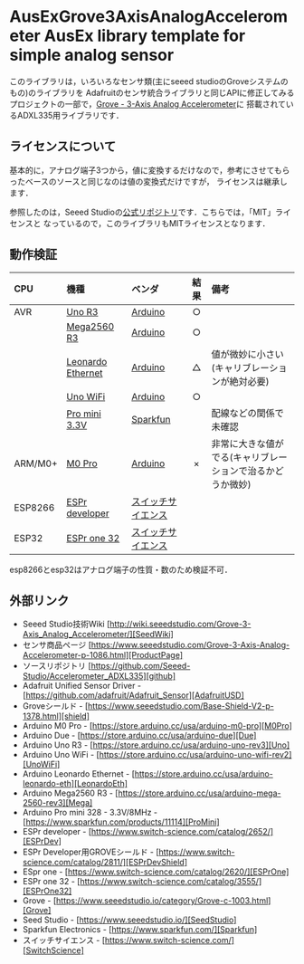 # AusExGrove3AxisAnalogAccelerometer AusEx library template for simple analog sensor
このライブラリは，いろいろなセンサ類(主にseeed studioのGroveシステムのもの)のライブラリを
Adafruitのセンサ統合ライブラリと同じAPIに修正してみるプロジェクトの一部で，[Grove - 3-Axis Analog Accelerometer][ProductPage]に
搭載されているADXL335用ライブラリです．


## ライセンスについて
基本的に，アナログ端子3つから，値に変換するだけなので，参考にさせてもらったベースのソースと同じなのは値の変換式だけですが，
ライセンスは継承します．

参照したのは，Seeed Studioの[公式リポジトリ][github]です．こちらでは，「MIT」ライセンスと
なっているので，このライブラリもMITライセンスとなります．

## 動作検証
|CPU| 機種 |ベンダ| 結果 | 備考 |
| :--- | :--- | :--- | :---: | :--- |
|AVR| [Uno R3][Uno]  |[Arduino][Arduino]|  ○    |      |
|       | [Mega2560 R3][Mega] |[Arduino][Arduino] |  ○    |      |
|       | [Leonardo Ethernet][LeonardoEth] |[Arduino][Arduino] |  △   | 値が微妙に小さい(キャリブレーションが絶対必要) |
|       | [Uno WiFi][UnoWiFi] |[Arduino][Arduino] |   ○   | |
|       | [Pro mini 3.3V][ProMini] | [Sparkfun][Sparkfun] |      |   配線などの関係で未確認   |
| ARM/M0+ | [M0 Pro][M0Pro] |[Arduino][Arduino] |×|非常に大きな値がでる(キャリブレーションで治るかどうか微妙)|
|ESP8266|[ESPr developer][ESPrDev]| [スイッチサイエンス][SwitchScience] |||
|ESP32 | [ESPr one 32][ESPrOne32] | [スイッチサイエンス][SwitchScience] ||　|

esp8266とesp32はアナログ端子の性質・数のため検証不可．

## 外部リンク

- Seeed Studio技術Wiki [http://wiki.seeedstudio.com/Grove-3-Axis_Analog_Accelerometer/][SeedWiki]
- センサ商品ページ [https://www.seeedstudio.com/Grove-3-Axis-Analog-Accelerometer-p-1086.html][ProductPage]
- ソースリポジトリ [https://github.com/Seeed-Studio/Accelerometer_ADXL335][github]
- Adafruit Unified Sensor Driver - [https://github.com/adafruit/Adafruit_Sensor][AdafruitUSD]
- Groveシールド - [https://www.seeedstudio.com/Base-Shield-V2-p-1378.html][shield]
- Arduino M0 Pro - [https://store.arduino.cc/usa/arduino-m0-pro][M0Pro]
- Arduino Due - [https://store.arduino.cc/usa/arduino-due][Due]
- Arduino Uno R3 - [https://store.arduino.cc/usa/arduino-uno-rev3][Uno]
- Arduino Uno WiFi - [https://store.arduino.cc/usa/arduino-uno-wifi-rev2][UnoWiFi]
- Arduino Leonardo Ethernet - [https://store.arduino.cc/usa/arduino-leonardo-eth][LeonardoEth]
- Arduino Mega2560 R3 - [https://store.arduino.cc/usa/arduino-mega-2560-rev3][Mega]
- Arduino Pro mini 328 - 3.3V/8MHz - [https://www.sparkfun.com/products/11114][ProMini]
- ESPr developer - [https://www.switch-science.com/catalog/2652/][ESPrDev]
- ESPr Developer用GROVEシールド - [https://www.switch-science.com/catalog/2811/][ESPrDevShield]
- ESpr one - [https://www.switch-science.com/catalog/2620/][ESPrOne]
- ESPr one 32 - [https://www.switch-science.com/catalog/3555/][ESPrOne32]
- Grove - [https://www.seeedstudio.io/category/Grove-c-1003.html][Grove]
- Seed Studio - [https://www.seeedstudio.io/][SeedStudio]
- Sparkfun Electronics - [https://www.sparkfun.com/][Sparkfun]
- スイッチサイエンス - [https://www.switch-science.com/][SwitchScience]


[Grove]:https://www.seeedstudio.io/category/Grove-c-1003.html
[SeedStudio]:https://www.seeedstudio.io/
[ProductPage]:https://www.seeedstudio.com/Grove-3-Axis-Analog-Accelerometer-p-1086.html
[SeedWiki]:http://wiki.seeedstudio.com/Grove-3-Axis_Analog_Accelerometer/
[github]:https://github.com/Seeed-Studio/Accelerometer_ADXL335
[AdafruitUSD]:https://github.com/adafruit/Adafruit_Sensor
[shield]:https://www.seeedstudio.com/Base-Shield-V2-p-1378.html
[M0Pro]:https://store.arduino.cc/usa/arduino-m0-pro
[Due]:https://store.arduino.cc/usa/arduino-due
[Uno]:https://store.arduino.cc/usa/arduino-uno-rev3
[UnoWiFi]:https://store.arduino.cc/usa/arduino-uno-wifi-rev2
[Mega]:https://store.arduino.cc/usa/arduino-mega-2560-rev3
[LeonardoEth]:https://store.arduino.cc/usa/arduino-leonardo-eth
[ProMini]:https://www.sparkfun.com/products/11114
[ESPrDev]:https://www.switch-science.com/catalog/2652/
[ESPrDevShield]:https://www.switch-science.com/catalog/2811
[ESPrOne]:https://www.switch-science.com/catalog/2620/
[ESPrOne32]:https://www.switch-science.com/catalog/3555/
[Grove]:https://www.seeedstudio.io/category/Grove-c-1003.html
[SeedStudio]:https://www.seeedstudio.io/
[Arduino]:http://https://www.arduino.cc/
[Sparkfun]:https://www.sparkfun.com/
[SwitchScience]:https://www.switch-science.com/

<!--- コメント
[Adafruit Unified Sensor Driver][AdafruitUSD]
[Groveシールド][shield]
[Arduino M0 Pro][M0Pro]
[Arduino Due][Due]
[Arduino Uno R3][Uno]
[Arduino Mega2560 R3][Mega]
[Arduino Leonardo Ethernet][LeonardoEth]
[Arduino Pro mini 328 - 3.3V/8MHz][ProMini]
[ESpr one][ESPrOne]
[ESPr one 32][ESPrOne32]
[Grove][Grove]
[Seed Studio][SeedStudio]
[Arduino][Arduino]
[Sparkfun][Sparkfun]
[スイッチサイエンス][SwitchScience]
--->

